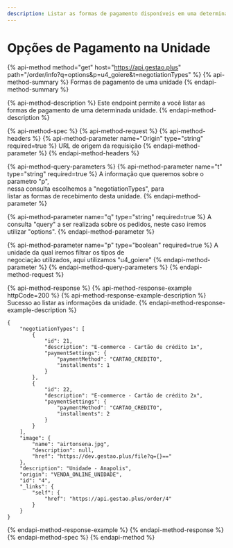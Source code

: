```yaml
---
description: Listar as formas de pagamento disponíveis em uma determinada unidade.
---
```


# Opções de Pagamento na Unidade

{% api-method method="get" host="https://api.gestao.plus" path="/order/info?q=options&p=u4\_goiere&t=negotiationTypes" %}
{% api-method-summary %}
Formas de pagamento de uma unidade
{% endapi-method-summary %}

{% api-method-description %}
Este endpoint permite a você listar as formas de pagamento de uma determinada unidade.
{% endapi-method-description %}

{% api-method-spec %}
{% api-method-request %}
{% api-method-headers %}
{% api-method-parameter name="Origin" type="string" required=true %}
URL de origem da requisição
{% endapi-method-parameter %}
{% endapi-method-headers %}

{% api-method-query-parameters %}
{% api-method-parameter name="t" type="string" required=true %}
A informação que queremos sobre o parametro "p",  
nessa consulta escolhemos a "negotiationTypes", para  
listar as formas de recebimento desta unidade.
{% endapi-method-parameter %}

{% api-method-parameter name="q" type="string" required=true %}
A consulta "query" a ser realizada sobre os pedidos, neste caso iremos utilizar "options".
{% endapi-method-parameter %}

{% api-method-parameter name="p" type="boolean" required=true %}
A unidade da qual iremos filtrar os tipos de  
negociação utilizados, aqui utilizamos "u4\_goiere"
{% endapi-method-parameter %}
{% endapi-method-query-parameters %}
{% endapi-method-request %}

{% api-method-response %}
{% api-method-response-example httpCode=200 %}
{% api-method-response-example-description %}
Sucesso ao listar as informações da unidade.
{% endapi-method-response-example-description %}

```text
{
    "negotiationTypes": [
        {
            "id": 21,
            "description": "E-commerce - Cartão de crédito 1x",
            "paymentSettings": {
                "paymentMethod": "CARTAO_CREDITO",
                "installments": 1
            }
        },
        {
            "id": 22,
            "description": "E-commerce - Cartão de crédito 2x",
            "paymentSettings": {
                "paymentMethod": "CARTAO_CREDITO",
                "installments": 2
            }
        }
    ],
    "image": {
        "name": "airtonsena.jpg",
        "description": null,
        "href": "https://dev.gestao.plus/file?q={}=="
    },
    "description": "Unidade - Anapolis",
    "origin": "VENDA_ONLINE_UNIDADE",
    "id": "4",
    "_links": {
        "self": {
            "href": "https://api.gestao.plus/order/4"
        }
    }
}
```
{% endapi-method-response-example %}
{% endapi-method-response %}
{% endapi-method-spec %}
{% endapi-method %}

